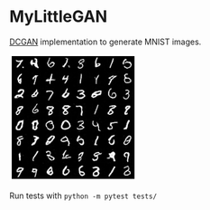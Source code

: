 # MyLittleGAN

[DCGAN](https://arxiv.org/pdf/1511.06434.pdf) implementation to generate MNIST images.

![Faked MNIST Samples](fake_mnist.jpg)

Run tests with `python -m pytest tests/`
